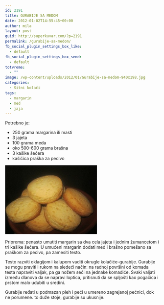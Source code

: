 ```yaml
---
id: 2191
title: GURABIJE SA MEDOM
date: 2012-01-02T14:55:45+00:00
author: mila
layout: post
guid: http://superkuvar.com/?p=2191
permalink: /gurabije-sa-medom/
fb_social_plugin_settings_box_like:
  - default
fb_social_plugin_settings_box_send:
  - default
totvreme:
  - ""
image: /wp-content/uploads/2012/01/Gurabije-sa-medom-940x198.jpg
categories:
  - Sitni kolači
tags:
  - margarin
  - med
  - jaja
---
```

Potrebno je:

  * 250 grama margarina ili masti
  * 3 jajeta
  * 100 grama meda
  * oko 500-600 grama brašna
  * 3 kašike šećera
  * kašičica praška za pecivo

<img class="alignnone size-medium wp-image-5481" src="/wp-content/uploads/2012/01/Gurabije-sa-medom-300x225.jpg" alt="Gurabije sa medom" width="300" height="225" /> 

Priprema: penasto umutiti margarin sa dva cela jajeta i jednim žumancetom i tri kašike šećera. U umućeni margarin dodati med i brašno pomešano sa praškom za pecivo, pa zamesiti testo.

Testo razviti oklagijom i kalupom vaditi okrugle kolačiće-gurabije. Gurabije se mogu praviti i rukom na sledeći način: na radnoj površini od komada testa napraviti valjak, pa ga nožem seći na jednake komadiće. Svaki valjati između dlanova da se napravi loptica, pritisnuti da se spljošti kao pogačica i prstom malo udubiti u sredini.

Gurabije ređati u podmazan pleh i peći u umereno zagrejanoj pećnici, dok ne porumene.  to duže stoje, gurabije su ukusnije.